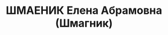 ---
title: ШМАЕНИК Елена Абрамовна (Шмагник)
description: "1904 р., кол. Затишинська Донецької обл., єврейка, освіта середня спеціальна,\
  \ виключена з ВКП(б). Проживала в с. Миньківці, зав. парткабінету райкому КП(б)У.\
  \ \n  Заарештована 06.11.37. Звинувачення: член антирадянської організації. Військколегією\
  \ Верховного Суду СРСР 27.12.37 засуджена на 10 років позбавлення волі у ВТТ. \n\
  \  Реабілітована військколегією Верховного Суду СРСР 15.12.56."
---